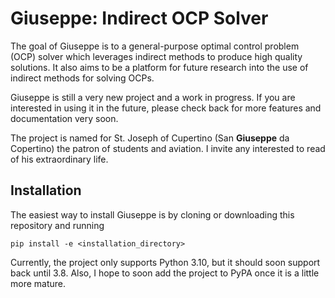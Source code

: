 # Giuseppe: Indirect OCP Solver

The goal of Giuseppe is to a general-purpose optimal control problem (OCP) solver which leverages indirect methods to produce high quality solutions.
It also aims to be a platform for future research into the use of indirect methods for solving OCPs.

Giuseppe is still a very new project and a work in progress.
If you are interested in using it in the future, please check back for more features and documentation very soon.

The project is named for St. Joseph of Cupertino (San **Giuseppe** da Copertino) the patron of students and aviation.
I invite any interested to read of his extraordinary life.

## Installation

The easiest way to install Giuseppe is by cloning or downloading this repository and running
```
pip install -e <installation_directory>
```
Currently, the project only supports Python 3.10, but it should soon support back until 3.8.
Also, I hope to soon add the project to PyPA once it is a little more mature.
